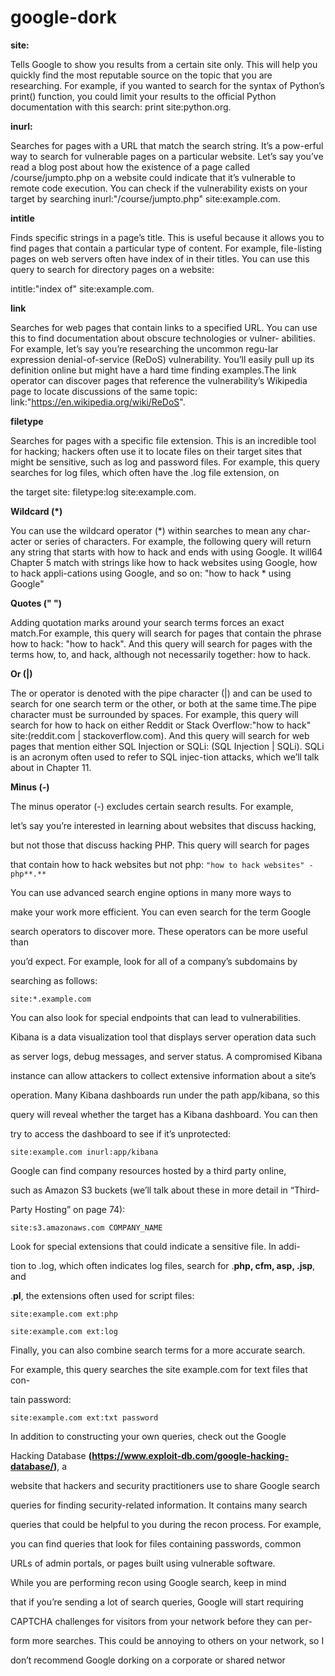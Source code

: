 # google-dork

**site:**

Tells Google to show you results from a certain site only. This will help you quickly find the most reputable source on the topic that you are researching. For example, if you wanted to search for the syntax of Python’s print() function, you could limit your results to the official Python documentation with this search: print site:python.org.

**inurl:**

Searches for pages with a URL that match the search string. It’s a pow-erful way to search for vulnerable pages on a particular website. Let’s say you’ve read a blog post about how the existence of a page called /course/jumpto.php on a website could indicate that it’s vulnerable to remote code execution. You can check if the vulnerability exists on your target by searching inurl:"/course/jumpto.php" site:example.com.

**intitle**

Finds specific strings in a page’s title. This is useful because it allows you to find pages that contain a particular type of content. For example, file-listing pages on web servers often have index of in their titles. You can use this query to search for directory pages on a website:

intitle:"index of" site:example.com.

**link**

Searches for web pages that contain links to a specified URL. You can use this to find documentation about obscure technologies or vulner- abilities. For example, let’s say you’re researching the uncommon regu-lar expression denial-of-service (ReDoS) vulnerability. You’ll easily pull up its definition online but might have a hard time finding examples.The link operator can discover pages that reference the vulnerability’s Wikipedia page to locate discussions of the same topic: link:"https://en.wikipedia.org/wiki/ReDoS".

**filetype**

Searches for pages with a specific file extension. This is an incredible tool for hacking; hackers often use it to locate files on their target sites that might be sensitive, such as log and password files. For example, this query searches for log files, which often have the .log file extension, on

the target site: filetype:log site:example.com.

**Wildcard (*)**

You can use the wildcard operator (*) within searches to mean any char-acter or series of characters. For example, the following query will return any string that starts with how to hack and ends with using Google. It will64 Chapter 5 match with strings like how to hack websites using Google, how to hack appli-cations using Google, and so on: "how to hack * using Google"

**Quotes (" ")**

Adding quotation marks around your search terms forces an exact match.For example, this query will search for pages that contain the phrase how to hack: "how to hack". And this query will search for pages with the terms how, to, and hack, although not necessarily together: how to hack.

**Or (|)**

The or operator is denoted with the pipe character (|) and can be used to search for one search term or the other, or both at the same time.The pipe character must be surrounded by spaces. For example, this query will search for how to hack on either Reddit or Stack Overflow:"how to hack" site:(reddit.com | stackoverflow.com). And this query will search for web pages that mention either SQL Injection or SQLi: (SQL Injection | SQLi). SQLi is an acronym often used to refer to SQL injec-tion attacks, which we’ll talk about in Chapter 11.

**Minus (-)**

The minus operator (-) excludes certain search results. For example,

let’s say you’re interested in learning about websites that discuss hacking,

but not those that discuss hacking PHP. This query will search for pages

that contain how to hack websites but not php: `"how to hack websites" -php**.**`

You can use advanced search engine options in many more ways to

make your work more efficient. You can even search for the term Google

search operators to discover more. These operators can be more useful than

you’d expect. For example, look for all of a company’s subdomains by

searching as follows:

`site:*.example.com`

You can also look for special endpoints that can lead to vulnerabilities.

Kibana is a data visualization tool that displays server operation data such

as server logs, debug messages, and server status. A compromised Kibana

instance can allow attackers to collect extensive information about a site’s

operation. Many Kibana dashboards run under the path app/kibana, so this

query will reveal whether the target has a Kibana dashboard. You can then

try to access the dashboard to see if it’s unprotected:

`site:example.com inurl:app/kibana`

Google can find company resources hosted by a third party online,

such as Amazon S3 buckets (we’ll talk about these in more detail in “Third-

Party Hosting” on page 74):

`site:s3.amazonaws.com COMPANY_NAME`

Look for special extensions that could indicate a sensitive file. In addi-

tion to .log, which often indicates log files, search for .**php, cfm, asp, .jsp**, and

.**pl**, the extensions often used for script files:

`site:example.com ext:php`

`site:example.com ext:log`

Finally, you can also combine search terms for a more accurate search.

For example, this query searches the site example.com for text files that con-

tain password:

`site:example.com ext:txt password`

In addition to constructing your own queries, check out the Google

Hacking Database **(https://www.exploit-db.com/google-hacking-database/)**, a

website that hackers and security practitioners use to share Google search

queries for finding security-related information. It contains many search

queries that could be helpful to you during the recon process. For example,

you can find queries that look for files containing passwords, common

URLs of admin portals, or pages built using vulnerable software.

While you are performing recon using Google search, keep in mind

that if you’re sending a lot of search queries, Google will start requiring

CAPTCHA challenges for visitors from your network before they can per-

form more searches. This could be annoying to others on your network, so I

don’t recommend Google dorking on a corporate or shared networ
